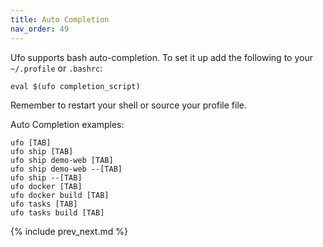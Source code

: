 ```yaml
---
title: Auto Completion
nav_order: 49
---
```


Ufo supports bash auto-completion.  To set it up add the following to your `~/.profile` or `.bashrc`:

    eval $(ufo completion_script)

Remember to restart your shell or source your profile file.

Auto Completion examples:

    ufo [TAB]
    ufo ship [TAB]
    ufo ship demo-web [TAB]
    ufo ship demo-web --[TAB]
    ufo ship --[TAB]
    ufo docker [TAB]
    ufo docker build [TAB]
    ufo tasks [TAB]
    ufo tasks build [TAB]

{% include prev_next.md %}
